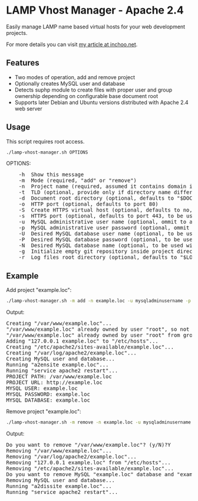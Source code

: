 LAMP Vhost Manager - Apache 2.4
======================================

Easily manage LAMP name based virtual hosts for your web development projects.

For more details you can visit [my article at inchoo.net](http://inchoo.net/tools-frameworks/easily-manage-lamp-name-based-virtual-hosts/).

Features
--------
* Two modes of operation, add and remove project
* Optionally creates MySQL user and database
* Detects suphp module to create files with proper user and group ownership depending on configurable base document root
* Supports later Debian and Ubuntu versions distributed with Apache 2.4 web server

Usage
-----
This script requires root access.

```bash
./lamp-vhost-manager.sh OPTIONS
```

OPTIONS:

<pre>
    -h  Show this message
    -m  Mode (required, "add" or "remove")
    -n  Project name (required, assumed it contains domain if -t is omitted)
    -t  TLD (optional, provide only if directory name differs from domain name)
    -d  Document root directory (optional, defaults to "$DOCROOT/<Project Name>")
    -o  HTTP port (optional, defaults to port 80)
    -S  Create HTTPS virtual host (optional, defaults to no, requires ssl-cert package installed)
    -s  HTTPS port (optional, defaults to port 443, to be used with -S option)
    -u  MySQL administrative user name (optional, ommit to avoid managing database)
    -p  MySQL administrative user password (optional, ommit to avoid managing database)
    -U  Desired MySQL database user name (optional, to be used with -u and -p, <Project Name> by default, trimmed to 16 characters)
    -P  Desired MySQL database password (optional, to be used with -u and -p, <Project Name> by default, trimmed to 16 characters)
    -N  Desired MySQL database name (optional, to be used with -u and -p, <Project Name> by default, trimmed to 16 characters)
    -g  Initialize empty git repository inside project directory (optional, defaults to no)
    -r  Log files root directory (optional, defaults to "$LOGROOT/<Project Name>")
</pre>

Example
-------
Add project "example.loc":

```bash
./lamp-vhost-manager.sh -m add -n example.loc -u mysqladminusername -p mysqladminuserpassword
```

Output:

<pre>
Creating "/var/www/example.loc"...
"/var/www/example.loc" already owned by user "root", so not changing ownership...
"/var/www/example.loc" already owned by user "root" from group "root", so not changing group ownership...
Adding "127.0.0.1 example.loc" to "/etc/hosts"...
Creating "/etc/apache2/sites-available/example.loc"...
Creating "/var/log/apache2/example.loc"...
Creating MySQL user and database...
Running "a2ensite example.loc"...
Running "service apache2 restart"...
PROJECT PATH: /var/www/example.loc
PROJECT URL: http://example.loc
MYSQL USER: example.loc
MYSQL PASSWORD: example.loc
MYSQL DATABASE: example.loc
</pre>

Remove project "example.loc":

```bash
./lamp-vhost-manager.sh -m remove -n example.loc -u mysqladminusername -p mysqladminuserpassword
```

Output:

<pre>
Do you want to remove "/var/www/example.loc"? (y/N)?Y
Removing "/var/www/example.loc"...
Removing "/var/log/apache2/example.loc"...
Removing "127.0.0.1 example.loc" from "/etc/hosts"...
Removing "/etc/apache2/sites-available/example.loc"...
Do you want to remove MySQL "example.loc" database and "example.loc" user? (y/N)?Y
Removing MySQL user and database...
Running "a2dissite example.loc"...
Running "service apache2 restart"...
</pre>
